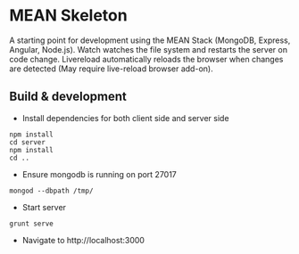 # MEAN Skeleton

A starting point for development using the MEAN Stack (MongoDB, Express, Angular, Node.js). Watch watches the file system and restarts the server on code change. Livereload automatically reloads the browser when changes are detected (May require live-reload browser add-on). 

## Build & development

- Install dependencies for both client side and server side
```
npm install
cd server
npm install
cd ..
```
- Ensure mongodb is running on port 27017
```
mongod --dbpath /tmp/
```
- Start server
```
grunt serve
```
- Navigate to http://localhost:3000

